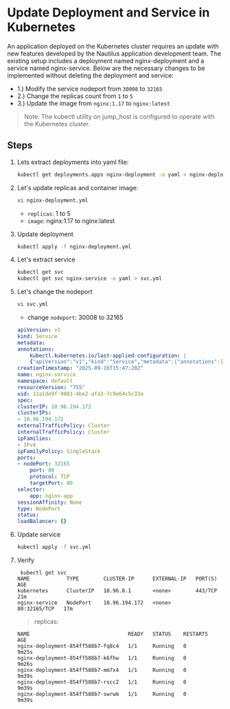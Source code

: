 # Update Deployment and Service in Kubernetes

An application deployed on the Kubernetes cluster requires an update with new features developed by the Nautilus application development team. The existing setup includes a deployment named nginx-deployment and a service named nginx-service. Below are the necessary changes to be implemented without deleting the deployment and service:

- 1.) Modify the service nodeport from `30008` to `32165`
- 2.) Change the replicas count from `1` to `5`
- 3.) Update the image from `nginx:1.17` to `nginx:latest`

> Note: The kubectl utility on jump_host is configured to operate with the Kubernetes cluster.

## Steps

1. Lets extract deployments into yaml file:

    ```sh
    kubectl get deployments.apps nginx-deployment -o yaml > nginx-deployment.yml
    ```

2. Let's update replicas and container image:

    ```sh
    vi nginx-deployment.yml
    ```

    - `replicas`: 1 to 5
    - `image`: nginx:1.17 to nginx:latest

3. Update deployment

    ```sh
    kubectl apply -f nginx-deployment.yml
    ```

4. Let's extract service

    ```sh
    kubectl get svc
    kubectl get svc nginx-service -o yaml > svc.yml
    ```

5. Let's change the nodeport

    ```sh
    vi svc.yml
    ```

    - change `nodeport`: 30008 to 32165

    ```YAML
    apiVersion: v1
    kind: Service
    metadata:
    annotations:
        kubectl.kubernetes.io/last-applied-configuration: |
        {"apiVersion":"v1","kind":"Service","metadata":{"annotations":{},"name":"nginx-service","namespace":"default"},"spec":{"ports":[{"nodePort":30008,"port":80,"targetPort":80}],"selector":{"app":"nginx-app"},"type":"NodePort"}}
    creationTimestamp: "2025-09-16T15:47:20Z"
    name: nginx-service
    namespace: default
    resourceVersion: "755"
    uid: 11a1de9f-9881-4be2-afa3-7c9e64c5c33a
    spec:
    clusterIP: 10.96.194.172
    clusterIPs:
    - 10.96.194.172
    externalTrafficPolicy: Cluster
    internalTrafficPolicy: Cluster
    ipFamilies:
    - IPv4
    ipFamilyPolicy: SingleStack
    ports:
    - nodePort: 32165
        port: 80
        protocol: TCP
        targetPort: 80
    selector:
        app: nginx-app
    sessionAffinity: None
    type: NodePort
    status:
    loadBalancer: {}
    ```

6. Update service

    ```sh
    kubectl apply -f svc.yml
    ```

7. Verify

    ```shell
     kubectl get svc
    NAME            TYPE        CLUSTER-IP      EXTERNAL-IP   PORT(S)        AGE
    kubernetes      ClusterIP   10.96.0.1       <none>        443/TCP        21m
    nginx-service   NodePort    10.96.194.172   <none>        80:32165/TCP   17m
    ```

    > replicas:

    ```$ kubectl get pods
    NAME                                READY   STATUS    RESTARTS   AGE
    nginx-deployment-854ff588b7-fq8c4   1/1     Running   0          9m25s
    nginx-deployment-854ff588b7-k6fhw   1/1     Running   0          9m26s
    nginx-deployment-854ff588b7-mm7x4   1/1     Running   0          9m39s
    nginx-deployment-854ff588b7-rscc2   1/1     Running   0          9m39s
    nginx-deployment-854ff588b7-swrwm   1/1     Running   0          9m39s
    ```
